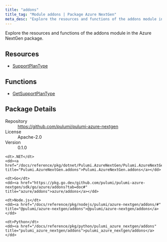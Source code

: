 ```yaml
---
title: "addons"
title_tag: "Module addons | Package Azure NextGen"
meta_desc: "Explore the resources and functions of the addons module in the Azure NextGen package."
---
```


<!-- WARNING: this file was generated by Pulumi Docs Generator. -->
<!-- Do not edit by hand unless you're certain you know what you are doing! -->

Explore the resources and functions of the addons module in the Azure NextGen package.

<h2 id="resources">Resources</h2>
<ul class="api">
    <li><a href="supportplantype" title="SupportPlanType"><span class="symbol resource"></span>SupportPlanType</a></li>
</ul>

<h2 id="functions">Functions</h2>
<ul class="api">
    <li><a href="getsupportplantype" title="GetSupportPlanType"><span class="symbol function"></span>GetSupportPlanType</a></li>
</ul>

<h2 id="package-details">Package Details</h2>
<dl class="package-details">
	<dt>Repository</dt>
	<dd><a href="https://github.com/pulumi/pulumi-azure-nextgen">https://github.com/pulumi/pulumi-azure-nextgen</a></dd>
	<dt>License</dt>
	<dd>Apache-2.0</dd>
	<dt>Version</dt>
	<dd>0.1.0</dd>
</dl>



<dl class="tabular">

    <dt>.NET</dt>
    <dd><a href="/docs/reference/pkg/dotnet/Pulumi.AzureNextGen/Pulumi.AzureNextGen.addons.html" title="Pulumi.AzureNextGen.addons">Pulumi.AzureNextGen.addons</a></dd>

    <dt>Go</dt>
    <dd><a href="https://pkg.go.dev/github.com/pulumi/pulumi-azure-nextgen/sdk/go/azure/addons?tab=doc#" title="azure/addons">azure/addons</a></dd>

    <dt>Node.js</dt>
    <dd><a href="/docs/reference/pkg/nodejs/pulumi/azure-nextgen/addons/#" title="@pulumi/azure-nextgen/addons">@pulumi/azure-nextgen/addons</a></dd>

    <dt>Python</dt>
    <dd><a href="/docs/reference/pkg/python/pulumi_azure_nextgen/addons" title="pulumi_azure_nextgen/addons">pulumi_azure_nextgen/addons</a></dd>

</dl>

